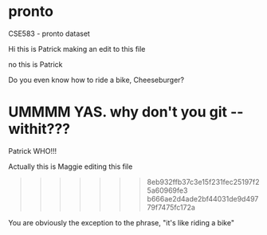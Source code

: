 # pronto
CSE583 - pronto dataset

Hi this is Patrick making an edit to this file

no this is Patrick

Do you even know how to ride a bike, Cheeseburger?

UMMMM YAS. why don't you git --withit???
=======
Patrick WHO!!!

Actually this is Maggie editing this file
>>>>>>> 8eb932ffb37c3e15f231fec25197f25a60969fe3
>>>>>>> b666ae2d4ade2bf44031de9d49779f7475fc172a

You are obviously the exception to the phrase, "it's like riding a bike"
